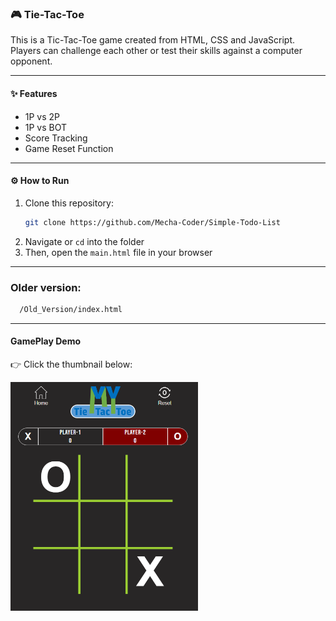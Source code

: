 ### 🎮 Tie-Tac-Toe

This is a Tic-Tac-Toe game created from HTML, CSS and JavaScript. Players can challenge each other or test their skills against a computer opponent.

---

#### ✨ Features
- 1P vs 2P
- 1P vs BOT
- Score Tracking
- Game Reset Function

---

#### ⚙️ How to Run
1. Clone this repository:
   ```bash
   git clone https://github.com/Mecha-Coder/Simple-Todo-List
   ```
2. Navigate or `cd` into the folder
3. Then, open the `main.html` file in your browser

---

### Older version: 
 ```bash
   /Old_Version/index.html
   ```
---

#### GamePlay Demo

👉 Click the thumbnail below:

<a href="https://drive.google.com/file/d/15ds47PD9yASp5P4HumQ7S7Lc5PUIgt2U/view?usp=sharing">
  <img src="https://github.com/Mecha-Coder/Learn-Web-Dev/blob/main/Demo/Tic-Tac-Toe-thumbnail.png" width="300" alt="GamePlay">
</a>
